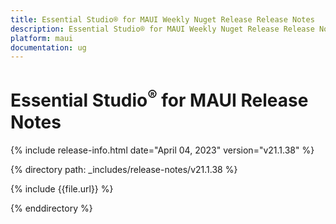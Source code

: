 ```yaml
---
title: Essential Studio® for MAUI Weekly Nuget Release Release Notes   
description: Essential Studio® for MAUI Weekly Nuget Release Release Notes  
platform: maui
documentation: ug
---
```


# Essential Studio<sup>®</sup> for MAUI Release Notes  

{% include release-info.html date="April 04, 2023"  version="v21.1.38" %} 

{% directory path: _includes/release-notes/v21.1.38 %}

{% include {{file.url}} %}

{% enddirectory %}


